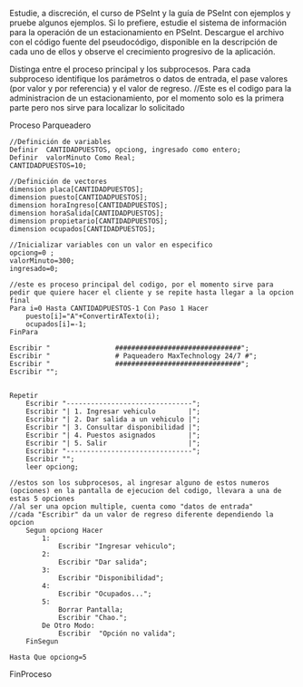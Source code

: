 Estudie, a discreción, el curso de PSeInt y la guía de PSeInt con ejemplos y pruebe algunos ejemplos. Si lo prefiere, estudie el sistema de información para la operación de un estacionamiento en PSeInt. Descargue el archivo con el código fuente del pseudocódigo, disponible en la descripción de cada uno de ellos y observe el crecimiento progresivo de la aplicación.

Distinga entre el proceso principal y los subprocesos. Para cada subproceso identifique los parámetros o datos de entrada, el pase valores (por valor y por referencia) y el valor de regreso.
//Este es el codigo para la administracion de un estacionamiento, por el momento solo es la primera parte pero nos sirve para localizar lo solicitado

Proceso Parqueadero
	
	//Definición de variables
	Definir  CANTIDADPUESTOS, opciong, ingresado como entero; 
	Definir  valorMinuto Como Real;
	CANTIDADPUESTOS=10;
	
	//Definición de vectores
	dimension placa[CANTIDADPUESTOS];
	dimension puesto[CANTIDADPUESTOS];
	dimension horaIngreso[CANTIDADPUESTOS];
	dimension horaSalida[CANTIDADPUESTOS];
	dimension propietario[CANTIDADPUESTOS];
	dimension ocupados[CANTIDADPUESTOS];
	
	//Inicializar variables con un valor en especifico
	opciong=0 ;
	valorMinuto=300;
	ingresado=0;
	
	//este es proceso principal del codigo, por el momento sirve para pedir que quiere hacer el cliente y se repite hasta llegar a la opcion final
	Para i=0 Hasta CANTIDADPUESTOS-1 Con Paso 1 Hacer
		puesto[i]="A"+ConvertirATexto(i);
		ocupados[i]=-1;
	FinPara
	
	Escribir "                ###############################";
	Escribir "                # Paqueadero MaxTechnology 24/7 #";
	Escribir "                ###############################";
	Escribir "";
	
	
	Repetir
		Escribir "-------------------------------";
		Escribir "| 1. Ingresar vehiculo        |";
		Escribir "| 2. Dar salida a un vehiculo |";
		Escribir "| 3. Consultar disponibilidad |";
		Escribir "| 4. Puestos asignados        |";
		Escribir "| 5. Salir                    |";
		Escribir "-------------------------------";
		Escribir "";
		leer opciong;

    //estos son los subprocesos, al ingresar alguno de estos numeros (opciones) en la pantalla de ejecucion del codigo, llevara a una de estas 5 opciones
    //al ser una opcion multiple, cuenta como "datos de entrada"
    //cada "Escribir" da un valor de regreso diferente dependiendo la opcion
		Segun opciong Hacer
			1:
				Escribir "Ingresar vehiculo";
			2:
				Escribir "Dar salida";
			3:
				Escribir "Disponibilidad";
			4:
				Escribir "Ocupados...";
			5:
				Borrar Pantalla;
				Escribir "Chao.";
			De Otro Modo:
				Escribir  "Opción no valida";
		FinSegun
		
	Hasta Que opciong=5
	
FinProceso

